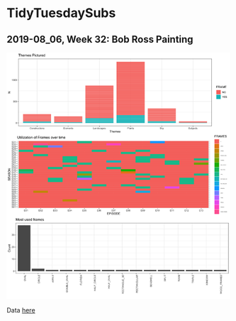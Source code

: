 # TidyTuesdaySubs

## 2019-08_06, Week 32: Bob Ross Painting

![Bob Ross Painting (Week 32)](Figs/bobross.png)

Data [here](https://github.com/rfordatascience/tidytuesday/tree/master/data/2019/2019-08-06)